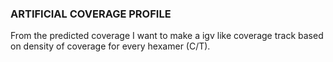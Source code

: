 ### ARTIFICIAL COVERAGE PROFILE
From the predicted coverage I want to make a igv like coverage track based on density of coverage for every hexamer (C/T).
